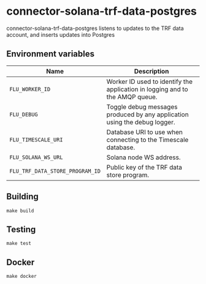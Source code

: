 
# connector-solana-trf-data-postgres

connector-solana-trf-data-postgres listens to updates to the TRF data account, and inserts updates into Postgres

## Environment variables

|                Name             |                              Description
| --------------------------------|------------------------------------------------------------------------------|
| `FLU_WORKER_ID`                 | Worker ID used to identify the application in logging and to the AMQP queue. |
| `FLU_DEBUG`                     | Toggle debug messages produced by any application using the debug logger.    |
| `FLU_TIMESCALE_URI`             | Database URI to use when connecting to the Timescale database.               |
| `FLU_SOLANA_WS_URL`             | Solana node WS address.                                                      |
| `FLU_TRF_DATA_STORE_PROGRAM_ID` | Public key of the TRF data store program.                                    |

## Building

	make build

## Testing

	make test

## Docker

	make docker
